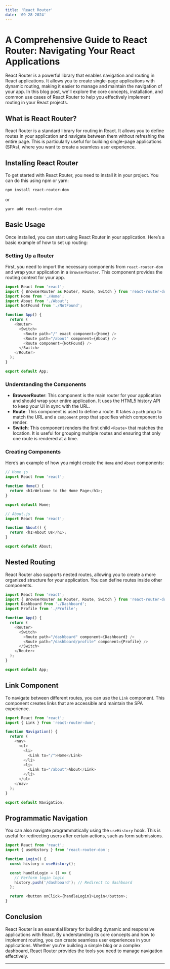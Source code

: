 ```yaml
---
title: 'React Router'
date: '09-28-2024'
---
```

# A Comprehensive Guide to React Router: Navigating Your React Applications

React Router is a powerful library that enables navigation and routing in React applications. It allows you to create single-page applications with dynamic routing, making it easier to manage and maintain the navigation of your app. In this blog post, we'll explore the core concepts, installation, and common use cases of React Router to help you effectively implement routing in your React projects.

## What is React Router?

React Router is a standard library for routing in React. It allows you to define routes in your application and navigate between them without refreshing the entire page. This is particularly useful for building single-page applications (SPAs), where you want to create a seamless user experience.

## Installing React Router

To get started with React Router, you need to install it in your project. You can do this using npm or yarn:

```bash
npm install react-router-dom
```

or

```bash
yarn add react-router-dom
```

## Basic Usage

Once installed, you can start using React Router in your application. Here’s a basic example of how to set up routing:

### Setting Up a Router

First, you need to import the necessary components from `react-router-dom` and wrap your application in a `BrowserRouter`. This component provides the routing context for your app.

```javascript
import React from 'react';
import { BrowserRouter as Router, Route, Switch } from 'react-router-dom';
import Home from './Home';
import About from './About';
import NotFound from './NotFound';

function App() {
  return (
    <Router>
      <Switch>
        <Route path="/" exact component={Home} />
        <Route path="/about" component={About} />
        <Route component={NotFound} />
      </Switch>
    </Router>
  );
}

export default App;
```

### Understanding the Components

- **BrowserRouter**: This component is the main router for your application and should wrap your entire application. It uses the HTML5 history API to keep your UI in sync with the URL.
- **Route**: This component is used to define a route. It takes a `path` prop to match the URL and a `component` prop that specifies which component to render.
- **Switch**: This component renders the first child `<Route>` that matches the location. It is useful for grouping multiple routes and ensuring that only one route is rendered at a time.

### Creating Components

Here’s an example of how you might create the `Home` and `About` components:

```javascript
// Home.js
import React from 'react';

function Home() {
  return <h1>Welcome to the Home Page</h1>;
}

export default Home;

// About.js
import React from 'react';

function About() {
  return <h1>About Us</h1>;
}

export default About;
```

## Nested Routing

React Router also supports nested routes, allowing you to create a more organized structure for your application. You can define routes inside other components.

```javascript
import React from 'react';
import { BrowserRouter as Router, Route, Switch } from 'react-router-dom';
import Dashboard from './Dashboard';
import Profile from './Profile';

function App() {
  return (
    <Router>
      <Switch>
        <Route path="/dashboard" component={Dashboard} />
        <Route path="/dashboard/profile" component={Profile} />
      </Switch>
    </Router>
  );
}

export default App;
```

## Link Component

To navigate between different routes, you can use the `Link` component. This component creates links that are accessible and maintain the SPA experience.

```javascript
import React from 'react';
import { Link } from 'react-router-dom';

function Navigation() {
  return (
    <nav>
      <ul>
        <li>
          <Link to="/">Home</Link>
        </li>
        <li>
          <Link to="/about">About</Link>
        </li>
      </ul>
    </nav>
  );
}

export default Navigation;
```

## Programmatic Navigation

You can also navigate programmatically using the `useHistory` hook. This is useful for redirecting users after certain actions, such as form submissions.

```javascript
import React from 'react';
import { useHistory } from 'react-router-dom';

function Login() {
  const history = useHistory();

  const handleLogin = () => {
    // Perform login logic
    history.push('/dashboard'); // Redirect to dashboard
  };

  return <button onClick={handleLogin}>Login</button>;
}
```

## Conclusion

React Router is an essential library for building dynamic and responsive applications with React. By understanding its core concepts and how to implement routing, you can create seamless user experiences in your applications. Whether you're building a simple blog or a complex dashboard, React Router provides the tools you need to manage navigation effectively.

---


